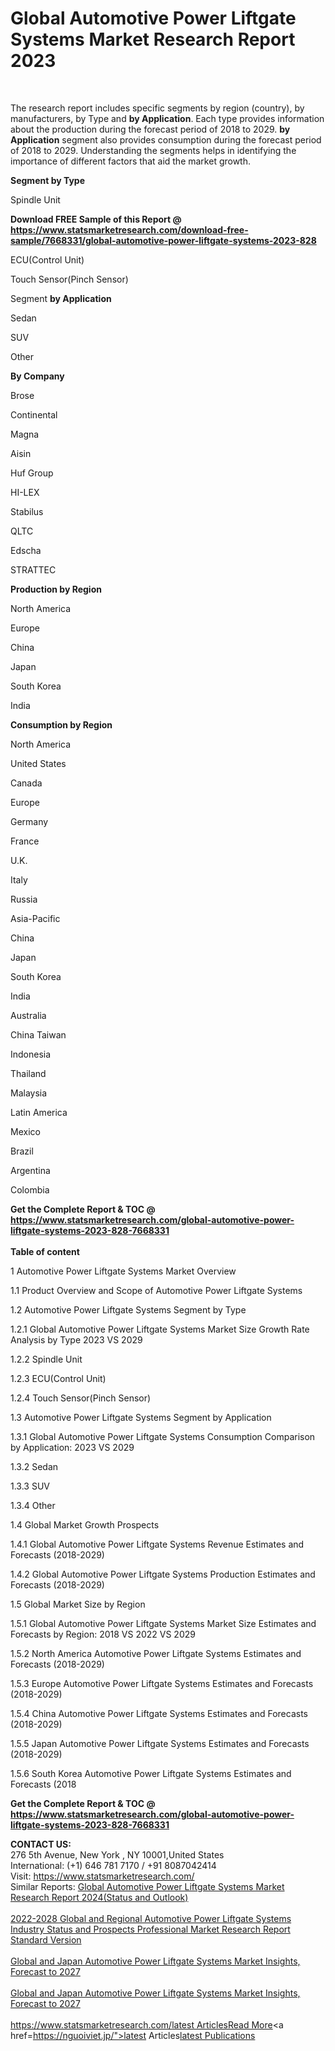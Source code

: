 <h1>Global Automotive Power Liftgate Systems Market Research Report 2023</h1><br/><p>The research report includes specific segments by region (country), by manufacturers, by Type and <strong>by Application</strong>. Each type provides information about the production during the forecast period of 2018 to 2029. <strong>by Application</strong> segment also provides consumption during the forecast period of 2018 to 2029. Understanding the segments helps in identifying the importance of different factors that aid the market growth.</p><p><strong>Segment by Type</strong></p><p>Spindle Unit</p><p><strong>Download FREE Sample of this Report @ <a href="https://www.statsmarketresearch.com/download-free-sample/7668331/global-automotive-power-liftgate-systems-2023-828">https://www.statsmarketresearch.com/download-free-sample/7668331/global-automotive-power-liftgate-systems-2023-828</a></strong></p><p>ECU(Control Unit)</p><p>Touch Sensor(Pinch Sensor)</p><p>Segment <strong>by Application</strong></p><p>Sedan</p><p>SUV</p><p>Other</p><p><strong>By Company</strong></p><p>Brose</p><p>Continental</p><p>Magna</p><p>Aisin</p><p>Huf Group</p><p>HI-LEX</p><p>Stabilus</p><p>QLTC</p><p>Edscha</p><p>STRATTEC</p><p><strong>Production by Region</strong></p><p>North America</p><p>Europe</p><p>China</p><p>Japan</p><p>South Korea</p><p>India</p><p><strong>Consumption by Region</strong></p><p>North America</p><p>United States</p><p>Canada</p><p>Europe</p><p>Germany</p><p>France</p><p>U.K.</p><p>Italy</p><p>Russia</p><p>Asia-Pacific</p><p>China</p><p>Japan</p><p>South Korea</p><p>India</p><p>Australia</p><p>China Taiwan</p><p>Indonesia</p><p>Thailand</p><p>Malaysia</p><p>Latin America</p><p>Mexico</p><p>Brazil</p><p>Argentina</p><p>Colombia</p><div><b>Get the Complete Report & TOC @ <a href="https://www.statsmarketresearch.com/global-automotive-power-liftgate-systems-2023-828-7668331">https://www.statsmarketresearch.com/global-automotive-power-liftgate-systems-2023-828-7668331</a></b></div><br><b>Table of content</b><p>1 Automotive Power Liftgate Systems Market Overview<br />
 
  1.1 Product Overview and Scope of Automotive Power Liftgate Systems<br />
 
  1.2 Automotive Power Liftgate Systems Segment by Type<br />
 
  1.2.1 Global Automotive Power Liftgate Systems Market Size Growth Rate Analysis by Type 2023 VS 2029<br />
 
  1.2.2 Spindle Unit<br />
 
  1.2.3 ECU(Control Unit)<br />
 
  1.2.4 Touch Sensor(Pinch Sensor)<br />
 
  1.3 Automotive Power Liftgate Systems Segment by Application<br />
 
  1.3.1 Global Automotive Power Liftgate Systems Consumption Comparison by Application: 2023 VS 2029<br />
 
  1.3.2 Sedan<br />
 
  1.3.3 SUV<br />
 
  1.3.4 Other<br />
 
  1.4 Global Market Growth Prospects<br />
 
  1.4.1 Global Automotive Power Liftgate Systems Revenue Estimates and Forecasts (2018-2029)<br />
 
  1.4.2 Global Automotive Power Liftgate Systems Production Estimates and Forecasts (2018-2029)<br />
 
  1.5 Global Market Size by Region<br />
 
  1.5.1 Global Automotive Power Liftgate Systems Market Size Estimates and Forecasts by Region: 2018 VS 2022 VS 2029<br />
 
  1.5.2 North America Automotive Power Liftgate Systems Estimates and Forecasts (2018-2029)<br />
 
  1.5.3 Europe Automotive Power Liftgate Systems Estimates and Forecasts (2018-2029)<br />
 
  1.5.4 China Automotive Power Liftgate Systems Estimates and Forecasts (2018-2029)<br />
 
  1.5.5 Japan Automotive Power Liftgate Systems Estimates and Forecasts (2018-2029)<br />
 
  1.5.6 South Korea Automotive Power Liftgate Systems Estimates and Forecasts (2018<br><div><b>Get the Complete Report & TOC @ <a href="https://www.statsmarketresearch.com/global-automotive-power-liftgate-systems-2023-828-7668331">https://www.statsmarketresearch.com/global-automotive-power-liftgate-systems-2023-828-7668331</a></b></div></p> <b>CONTACT US:</b><br>276 5th Avenue, New York , NY 10001,United States<br>International: (+1) 646 781 7170 / +91 8087042414<br>Visit: <a href="https://www.statsmarketresearch.com/">https://www.statsmarketresearch.com/</a><br>Similar Reports: <a href="https://www.statsmarketresearch.com/global-automotive-power-liftgate-systems-2023-828-7668331">Global Automotive Power Liftgate Systems Market Research Report 2024(Status and Outlook)</a><br/><br/><a href="https://www.statsmarketresearch.com/global-automotive-power-liftgate-systems-2023-828-7668331">2022-2028 Global and Regional Automotive Power Liftgate Systems Industry Status and Prospects Professional Market Research Report Standard Version</a><br/><br/><a href="https://www.statsmarketresearch.com/global-automotive-power-liftgate-systems-2023-828-7668331">Global and Japan Automotive Power Liftgate Systems Market Insights, Forecast to 2027</a><br/><br/><a href="https://www.statsmarketresearch.com/global-automotive-power-liftgate-systems-2023-828-7668331">Global and Japan Automotive Power Liftgate Systems Market Insights, Forecast to 2027</a><br/><br/><a href="https://gyeongbokgung.com">https://www.statsmarketresearch.com/</a><a href="https://hallyeomaritime.com">latest Articles</a><a href="https://jingwansa.com">Read More</a><a href=https://nguoiviet.jp/">latest Articles</a><a href="https://www.intelmarketresearch.com/">latest Publications</a>